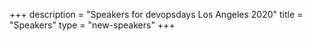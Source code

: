 +++
description = "Speakers for devopsdays Los Angeles 2020"
title = "Speakers"
type = "new-speakers"
+++